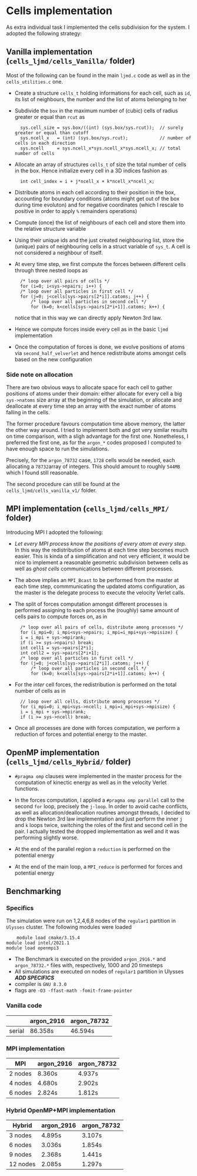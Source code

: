 # Cells implementation

As extra individual task I implemented the cells subdivision for the system. I adopted the following strategy:

## Vanilla implementation (`cells_ljmd/cells_Vanilla/` folder)

Most of the following can be found in the main `ljmd.c` code as well as in the `cells_utilities.c` one.

+ Create a structure `cells_t` holding informations for each cell, such as `id`, its list of neighbours, the number and the list of atoms belonging to her

+ Subdivide the `box` in the maximum number of (cubic) cells of radius greater or equal than `rcut` as

	    sys.cell_size = sys.box/((int) (sys.box/sys.rcut));  // surely greater or equal than cutoff
	    sys.ncell_x   = (int) (sys.box/sys.rcut);            // number of cells in each direction
	    sys.ncell     = sys.ncell_x*sys.ncell_x*sys.ncell_x; // total number of cells

+ Allocate an array of structures `cells_t` of size the total number of cells in the box. Hence initialize every cell in a 3D indices fashion as

	    int cell_index = i + j*ncell_x + k*ncell_x*ncell_x;

+ Distribute atoms in each cell according to their position in the box, accounting for boundary conditions (atoms might get out of the box during time evoluton) and for negative coordinates (which I rescale to positive in order to apply `%` remainders operations)

+ Compute (once) the list of neighbours of each cell and store them into the relative structure variable

+ Using their unique ids and the just created neighbouring list, store the (unique) pairs of neighbouring cells in a struct variable of `sys_t`. A cell is not considered a neighbour of itself.

+ At every time step, we first compute the forces between different cells through three nested loops as

	    /* loop over all pairs of cells */
	    for (i=0; i<sys->npairs; i++) {
		/* loop over all particles in first cell */
		for (j=0; j<cells[sys->pairs[2*i]].catoms; j++) {
		    /* loop over all particles in second cell */
		    for (k=0; k<cells[sys->pairs[2*i+1]].catoms; k++) {

    notice that in this way we can directly apply Newton 3rd law.

+ Hence we compute forces inside every cell as in the basic `ljmd` implementation

+ Once the computation of forces is done, we evolve positions of atoms via `second_half_velverlet` and hence redistribute atoms amongst cells based on the new configuration



### Side note on allocation

There are two obvious ways to allocate space for each cell to gather positions of atoms under their domain: either allocate for every cell a big `sys->natoms` size array at the beginning of the simulation, or allocate and deallocate at every time step an array with the exact number of atoms falling in the cells.

The former procedure favours computation time above memory, the latter the other way around. I tried to implement both and got very similar results on time comparison, with a sligh advantage for the first one. Nonetheless, I preferred the first one, as for the `argon_*` codes proposed I computed to have enough space to run the simulations.

Precisely, for the `argon_78732` case, `1728` cells would be needed, each allocating a `78732`array of integers. This should amount to roughly `544MB` which I found still reasonable.

The second procedure can still be found at the `cells_ljmd/cells_vanilla_v1/` folder.



## MPI implementation (`cells_ljmd/cells_MPI/` folder)

Introducing MPI I adopted the following:

+ *Let every MPI process know the positions of every atom at every step.* In this way the redistribution of atoms at each time step becomes much easier. This is kinda of a simplification and not very efficient, it would be nice to implement a reasonable geometric subdivision between cells as well as *ghost cells* communications between different processes.

+ The above implies an `MPI_Bcast` to be performed from the master at each time step, commmunicating the updated atoms configuration, as the master is the delegate process to execute the velocity Verlet calls.

+ The split of forces computation amongst different processes is performed assigning to each process the (roughly) same amount of cells pairs to compute forces on, as in

	    /* loop over all pairs of cells, distribute among processes */
	    for (i_mpi=0; i_mpi<sys->npairs; i_mpi=i_mpi+sys->mpisize) {
		i = i_mpi + sys->mpirank;
		if (i >= sys->npairs) break;
		int cell1 = sys->pairs[2*i];
		int cell2 = sys->pairs[2*i+1];
		/* loop over all particles in first cell */
		for (j=0; j<cells[sys->pairs[2*i]].catoms; j++) {
		    /* loop over all particles in second cell */
		    for (k=0; k<cells[sys->pairs[2*i+1]].catoms; k++) {
                

+ For the *inter* cell forces, the redistribution is performed on the total number of cells as in

	    // loop over all cells, distribute among processes */ 
	    for (i_mpi=0; i_mpi<sys->ncell; i_mpi=i_mpi+sys->mpisize) {
		i = i_mpi + sys->mpirank;
		if (i >= sys->ncell) break;

+ Once all processes are done with forces computation, we perform a reduction of forces and potential energy to the master.


## OpenMP implementation (`cells_ljmd/cells_Hybrid/` folder)

+ `#pragma omp` clauses were implemented in the master process for the computation of kinectic energy as well as in the velocity Verlet functions.

+ In the forces computation, I applied a `#pragma omp parallel` call to the second `for` loop, precisely the `j-loop`. In order to avoid cache conflicts, as well as allocation/deallocation routines amongst threads, I decided to drop the Newton 3rd law implementation and just perform the inner `j` and `k` loops twice, switching the roles of the first and second cell in the pair. I actually tested the dropped implementation as well and it was performing slightly worse.

+ At the end of the parallel region a `reduction` is performed on the potential energy

+ At the end of the main loop, a `MPI_reduce` is performed for forces and potential energy






## Benchmarking


### Specifics

The simulation were run on 1,2,4,6,8 nodes of the `regular1` partition in `Ulysses` cluster. The following modules were loaded

    	module load cmake/3.15.4
	module load intel/2021.1
	module load openmpi3

+ The Benchmark is executed on the provided `argon_2916.*` and `argon_78732.*` files with, respectively, 1000 and 20 timesteps
+ All simulations are executed on nodes of `regular1` partition in Ulysses ***ADD SPECIFICS***
+ compiler is `GNU 8.3.0` 
+ flags are `-O3 -ffast-math -fomit-frame-pointer`



### Vanilla code

|         | argon_2916 | argon_78732 |
|---------|------------|-------------|
| serial  | 86.358s    | 46.594s   |


### MPI implementation

| MPI     | argon_2916 | argon_78732 |
|---------|------------|-------------|
| 2 nodes | 8.360s     | 4.937s      |
| 4 nodes | 4.680s     | 2.902s      |
| 6 nodes | 2.824s     | 1.812s      |



### Hybrid OpenMP+MPI implementation

| Hybrid   | argon_2916 | argon_78732 |
|----------|------------|-------------|
| 3 nodes  | 4.895s     | 3.107s      |
| 6 nodes  | 3.036s     | 1.854s      |
| 9 nodes  | 2.368s     | 1.441s      |
| 12 nodes | 2.085s     | 1.297s      |

